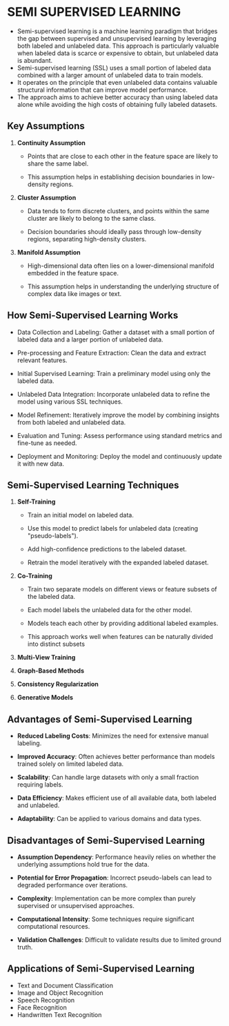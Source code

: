 # SEMI SUPERVISED LEARNING

 - Semi-supervised learning is a machine learning paradigm that bridges the gap between supervised and unsupervised learning by leveraging both labeled and unlabeled data. This approach is particularly valuable when labeled data is scarce or expensive to obtain, but unlabeled data is abundant.
 - Semi-supervised learning (SSL) uses a small portion of labeled data combined with a larger amount of unlabeled data to train models.
 - It operates on the principle that even unlabeled data contains valuable structural information that can improve model performance.
 - The approach aims to achieve better accuracy than using labeled data alone while avoiding the high costs of obtaining fully labeled datasets.

## Key Assumptions

1. **Continuity Assumption**
     - Points that are close to each other in the feature space are likely to share the same label.

     - This assumption helps in establishing decision boundaries in low-density regions.
  
2. **Cluster Assumption**
     - Data tends to form discrete clusters, and points within the same cluster are likely to belong to the same class.

     - Decision boundaries should ideally pass through low-density regions, separating high-density clusters.
  
3. **Manifold Assumption**
    - High-dimensional data often lies on a lower-dimensional manifold embedded in the feature space.
  
    - This assumption helps in understanding the underlying structure of complex data like images or text.
  
## How Semi-Supervised Learning Works

- Data Collection and Labeling: Gather a dataset with a small portion of labeled data and a larger portion of unlabeled data.

- Pre-processing and Feature Extraction: Clean the data and extract relevant features.

- Initial Supervised Learning: Train a preliminary model using only the labeled data.

- Unlabeled Data Integration: Incorporate unlabeled data to refine the model using various SSL techniques.

- Model Refinement: Iteratively improve the model by combining insights from both labeled and unlabeled data.

- Evaluation and Tuning: Assess performance using standard metrics and fine-tune as needed.

- Deployment and Monitoring: Deploy the model and continuously update it with new data.


## Semi-Supervised Learning Techniques

1. **Self-Training**
      - Train an initial model on labeled data.

     - Use this model to predict labels for unlabeled data (creating "pseudo-labels").

    - Add high-confidence predictions to the labeled dataset.

    - Retrain the model iteratively with the expanded labeled dataset.
  
2. **Co-Training**
      - Train two separate models on different views or feature subsets of the labeled data.

     - Each model labels the unlabeled data for the other model.

    - Models teach each other by providing additional labeled examples.

     - This approach works well when features can be naturally divided into distinct subsets
  
3. **Multi-View Training**

4. **Graph-Based Methods**

5. **Consistency Regularization**

6. **Generative Models**

## Advantages of Semi-Supervised Learning

- **Reduced Labeling Costs**: Minimizes the need for extensive manual labeling.

- **Improved Accuracy**: Often achieves better performance than models trained solely on limited labeled data.

- **Scalability**: Can handle large datasets with only a small fraction requiring labels.

- **Data Efficiency**: Makes efficient use of all available data, both labeled and unlabeled.

- **Adaptability**: Can be applied to various domains and data types.

## Disadvantages of Semi-Supervised Learning

- **Assumption Dependency**: Performance heavily relies on whether the underlying assumptions hold true for the data.

- **Potential for Error Propagation**: Incorrect pseudo-labels can lead to degraded performance over iterations.

- **Complexity**: Implementation can be more complex than purely supervised or unsupervised approaches.

- **Computational Intensity**: Some techniques require significant computational resources.

- **Validation Challenges**: Difficult to validate results due to limited ground truth.

## Applications of Semi-Supervised Learning

- Text and Document Classification
- Image and Object Recognition
- Speech Recognition
- Face Recognition
- Handwritten Text Recognition










